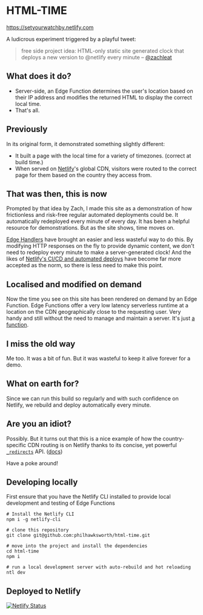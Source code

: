 # HTML-TIME

https://setyourwatchby.netlify.com

A ludicrous experiment triggered by a playful tweet:

> free side project idea: HTML-only static site generated clock that deploys a new version to @netlify every minute
> – [@zachleat](https://twitter.com/zachleat/status/1020034115817680896)


## What does it do?

- Server-side, an Edge Function determines the user's location based on their IP address and modifies the returned HTML to display the correct local time.
- That's all.


## Previously

In its original form, it demonstrated something slightly different:

- It built a page with the local time for a variety of timezones. (correct at build time.)
- When served on [Netlify](https://www.netlify.com/?utm_source=github&utm_medium=setyourwatch-pnh&utm_campaign=devex)'s global CDN, visitors were routed to the correct page for them based on the country they access from.


## That was then, this is now

Prompted by that idea by Zach, I made this site as a demonstration of how frictionless and risk-free regular automated deployments could be. It automatically redeployed every minute of every day. It has been a helpful resource for demonstrations. But as the site shows, time moves on.

<a href="https://www.netlify.com/products/?utm_source=github&utm_medium=setyourwatch-pnh&utm_campaign=devex#netlify-edge-functions">Edge Handlers</a> have brought an easier and less wasteful way to do this. By modifying HTTP responses on the fly to provide dynamic content, we don't need to redeploy every minute to make a server-generated clock! And the likes of <a href="https://www.netlify.com/products/?utm_source=github&utm_medium=setyourwatch-pnh&utm_campaign=devex#more-build-features">Netlify's CI/CD and automated deploys</a> have become far more accepted as the norm, so there is less need to make this point.

  
## Localised and modified on demand
  
Now the time you see on this site has been rendered on demand by an Edge Function. Edge Functions offer a very low latency serverless runtime at a location on the CDN geographically close to the requesting user. Very handy and still without the need to manage and maintain a server. It's just [a function](https://github.com/philhawksworth/html-time/blob/b9722a2e532e07ada5c9e2472f38e518e2385371/netlify/edge-functions/time.ts).

## I miss the old way
  
Me too. It was a bit of fun. But it was wasteful to keep it alive forever for a demo.



## What on earth for?

Since we can run this build so regularly and with such confidence on Netlify, we rebuild and deploy automatically every minute.

## Are you an idiot?

Possibly. But it turns out that this is a nice example of how the country-specific CDN routing is on Netlify thanks to its concise, yet powerful [`_redirects`](https://github.com/philhawksworth/html-time/blob/c5cce3ebe4eae5d415744ca226235bd20f7ce2b9/_redirects) API. ([docs](https://www.netlify.com/docs/redirects/?utm_source=github&utm_medium=setyourwatch-pnh&utm_campaign=devex))

Have a poke around!


## Developing locally

First ensure that you have the Netlify CLI installed to provide local development and testing of Edge Functions

```
# Install the Netlify CLI
npm i -g netlify-cli
```

```
# clone this repository
git clone git@github.com:philhawksworth/html-time.git

# move into the project and install the dependencies
cd html-time
npm i

# run a local development server with auto-rebuild and hot reloading
ntl dev
```

## Deployed to Netlify

[![Netlify Status](https://api.netlify.com/api/v1/badges/08fef174-2c11-4911-a610-19a327172024/deploy-status)](https://app.netlify.com/sites/setyourwatchby/deploys)




